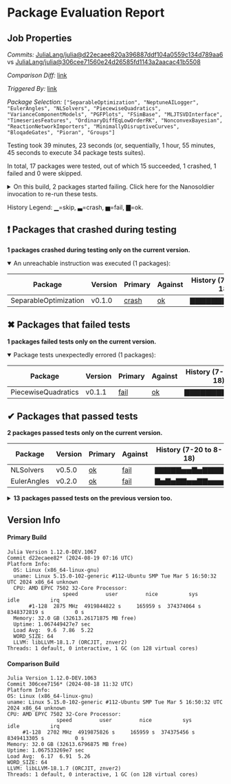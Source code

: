 # Package Evaluation Report

## Job Properties

*Commits:* [JuliaLang/julia@d22ecaee820a396887ddf104a0559c134d789aa6](https://github.com/JuliaLang/julia/commit/d22ecaee820a396887ddf104a0559c134d789aa6) vs [JuliaLang/julia@306cee71560e24d26585fd1143a2aacac41b5508](https://github.com/JuliaLang/julia/commit/306cee71560e24d26585fd1143a2aacac41b5508)

*Comparison Diff:* [link](https://github.com/JuliaLang/julia/compare/306cee71560e24d26585fd1143a2aacac41b5508...d22ecaee820a396887ddf104a0559c134d789aa6)

*Triggered By:* [link](https://github.com/JuliaLang/julia/pull/55297#issuecomment-2295835583)

*Package Selection:* `["SeparableOptimization", "NeptuneAILogger", "EulerAngles", "NLSolvers", "PiecewiseQuadratics", "VarianceComponentModels", "PGFPlots", "FSimBase", "MLJTSVDInterface", "TimeseriesFeatures", "OrdinaryDiffEqLowOrderRK", "NonconvexBayesian", "ReactionNetworkImporters", "MinimallyDisruptiveCurves", "BloqadeGates", "Pioran", "Groups"]`

Testing took 39 minutes, 23 seconds (or, sequentially, 1 hour, 55 minutes, 45 seconds to execute 34 package tests suites).

In total, 17 packages were tested, out of which 15 succeeded, 1 crashed, 1 failed and 0 were skipped.


<details><summary>On this build, 2 packages started failing. Click here for the Nanosoldier invocation to re-run these tests.</summary>
<p>

```
@nanosoldier `runtests(["PiecewiseQuadratics", "SeparableOptimization"])`
```

</p>
</details>


History Legend: ▁=skip, ▃=crash, ▅=fail, ▇=ok.

## ❗ Packages that crashed during testing

**1 packages crashed during testing only on the current version.**

<details open><summary>An unreachable instruction was executed (1 packages):</summary>
<p>


| Package | Version | Primary | Against | History (7-20 to 8-18) |
| ------- | ------- | ------- | ------- | ------- |
| SeparableOptimization | v0.1.0 | [crash](https://s3.amazonaws.com/julialang-reports/nanosoldier/pkgeval/by_hash/d22ecae_vs_306cee7/SeparableOptimization.primary.log) | [ok](https://s3.amazonaws.com/julialang-reports/nanosoldier/pkgeval/by_hash/d22ecae_vs_306cee7/SeparableOptimization.against.log) | <span class="history">▇▇▇▇▇▇▇▇▇▇▇▇▇</span> |

</p>
</details>


## ✖ Packages that failed tests

**1 packages failed tests only on the current version.**

<details open><summary>Package tests unexpectedly errored (1 packages):</summary>
<p>


| Package | Version | Primary | Against | History (7-20 to 8-18) |
| ------- | ------- | ------- | ------- | ------- |
| PiecewiseQuadratics | v0.1.1 | [fail](https://s3.amazonaws.com/julialang-reports/nanosoldier/pkgeval/by_hash/d22ecae_vs_306cee7/PiecewiseQuadratics.primary.log) | [ok](https://s3.amazonaws.com/julialang-reports/nanosoldier/pkgeval/by_hash/d22ecae_vs_306cee7/PiecewiseQuadratics.against.log) | <span class="history">▇▇▇▇▇▇▇▇▇▇▇▇▇</span> |

</p>
</details>


## ✔ Packages that passed tests

**2 packages passed tests only on the current version.**

| Package | Version | Primary | Against | History (7-20 to 8-18) |
| ------- | ------- | ------- | ------- | ------- |
| NLSolvers | v0.5.0 | [ok](https://s3.amazonaws.com/julialang-reports/nanosoldier/pkgeval/by_hash/d22ecae_vs_306cee7/NLSolvers.primary.log) | [fail](https://s3.amazonaws.com/julialang-reports/nanosoldier/pkgeval/by_hash/d22ecae_vs_306cee7/NLSolvers.against.log) | <span class="history">▇▇▇▇▇▅▅▇▅▇▇▇▇</span> |
| EulerAngles | v0.2.0 | [ok](https://s3.amazonaws.com/julialang-reports/nanosoldier/pkgeval/by_hash/d22ecae_vs_306cee7/EulerAngles.primary.log) | [fail](https://s3.amazonaws.com/julialang-reports/nanosoldier/pkgeval/by_hash/d22ecae_vs_306cee7/EulerAngles.against.log) | <span class="history">▇▅▇▅▇▇▅▅▇▇▅▅▅</span> |

<details><summary><strong>13 packages passed tests on the previous version too.</strong></summary>
<p>

| Package | History (7-20 to 8-18) |
| ------- | ------- |
| [FSimBase v0.2.2](https://s3.amazonaws.com/julialang-reports/nanosoldier/pkgeval/by_hash/d22ecae_vs_306cee7/FSimBase.primary.log) | <span class="history">▇▇▇▇▇▇▇▇▇▇▇▇▇</span> |
| [PGFPlots v3.4.4](https://s3.amazonaws.com/julialang-reports/nanosoldier/pkgeval/by_hash/d22ecae_vs_306cee7/PGFPlots.primary.log) | <span class="history">▇▇▇▅▅▅▅▅▅▅▇▅▅</span> |
| [VarianceComponentModels v0.1.3](https://s3.amazonaws.com/julialang-reports/nanosoldier/pkgeval/by_hash/d22ecae_vs_306cee7/VarianceComponentModels.primary.log) | <span class="history">▇▇▇▇▅▇▇▇▇▇▇▇▇</span> |
| [Groups v0.8.0](https://s3.amazonaws.com/julialang-reports/nanosoldier/pkgeval/by_hash/d22ecae_vs_306cee7/Groups.primary.log) | <span class="history">▇▅▅▇▇▇▇▇▇▅▅▅▅</span> |
| [MLJTSVDInterface v0.1.6](https://s3.amazonaws.com/julialang-reports/nanosoldier/pkgeval/by_hash/d22ecae_vs_306cee7/MLJTSVDInterface.primary.log) | <span class="history">▇▇▅▇▇▇▇▇▇▇▇▇▇</span> |
| [NeptuneAILogger v0.1.1](https://s3.amazonaws.com/julialang-reports/nanosoldier/pkgeval/by_hash/d22ecae_vs_306cee7/NeptuneAILogger.primary.log) | <span class="history">▇▇▇▇▇▇▇▇▇▇▇▇▇</span> |
| [TimeseriesFeatures v0.4.3](https://s3.amazonaws.com/julialang-reports/nanosoldier/pkgeval/by_hash/d22ecae_vs_306cee7/TimeseriesFeatures.primary.log) | <span class="history">▇▇▇▇▇▇▇▇▇▅▇▅▇</span> |
| [NonconvexBayesian v0.1.5](https://s3.amazonaws.com/julialang-reports/nanosoldier/pkgeval/by_hash/d22ecae_vs_306cee7/NonconvexBayesian.primary.log) | <span class="history">▇▇▇▇▇▇▇▇▇▇▇▇▇</span> |
| [OrdinaryDiffEqLowOrderRK v1.0.0](https://s3.amazonaws.com/julialang-reports/nanosoldier/pkgeval/by_hash/d22ecae_vs_306cee7/OrdinaryDiffEqLowOrderRK.primary.log) | <span class="history">▇</span> |
| [MinimallyDisruptiveCurves v0.3.3](https://s3.amazonaws.com/julialang-reports/nanosoldier/pkgeval/by_hash/d22ecae_vs_306cee7/MinimallyDisruptiveCurves.primary.log) | <span class="history">▇▇▇▇▇▇▇▇▇▇▇▇▇</span> |
| [BloqadeGates v0.2.1](https://s3.amazonaws.com/julialang-reports/nanosoldier/pkgeval/by_hash/d22ecae_vs_306cee7/BloqadeGates.primary.log) | <span class="history">▅▅▅▅▅▅▅▇▇▅▇▇▅</span> |
| [Pioran v0.1.6](https://s3.amazonaws.com/julialang-reports/nanosoldier/pkgeval/by_hash/d22ecae_vs_306cee7/Pioran.primary.log) | <span class="history">▇▇▇▇▇▇▇▇▇▇▇▇▅</span> |
| [ReactionNetworkImporters v0.15.0](https://s3.amazonaws.com/julialang-reports/nanosoldier/pkgeval/by_hash/d22ecae_vs_306cee7/ReactionNetworkImporters.primary.log) | <span class="history">▇▇▅▇▇▇▇▇▇▇▇▇▅</span> |

</p>
</details>


## Version Info

#### Primary Build

```
Julia Version 1.12.0-DEV.1067
Commit d22ecaee82* (2024-08-19 07:16 UTC)
Platform Info:
  OS: Linux (x86_64-linux-gnu)
  uname: Linux 5.15.0-102-generic #112-Ubuntu SMP Tue Mar 5 16:50:32 UTC 2024 x86_64 unknown
  CPU: AMD EPYC 7502 32-Core Processor: 
                  speed         user         nice          sys         idle          irq
       #1-128  2875 MHz  4919844822 s     165959 s  374374064 s  8348372819 s          0 s
  Memory: 32.0 GB (32613.26171875 MB free)
  Uptime: 1.067449427e7 sec
  Load Avg:  9.6  7.86  5.22
  WORD_SIZE: 64
  LLVM: libLLVM-18.1.7 (ORCJIT, znver2)
Threads: 1 default, 0 interactive, 1 GC (on 128 virtual cores)

```

  #### Comparison Build

  ```
Julia Version 1.12.0-DEV.1063
Commit 306cee7156* (2024-08-18 11:32 UTC)
Platform Info:
  OS: Linux (x86_64-linux-gnu)
  uname: Linux 5.15.0-102-generic #112-Ubuntu SMP Tue Mar 5 16:50:32 UTC 2024 x86_64 unknown
  CPU: AMD EPYC 7502 32-Core Processor: 
                  speed         user         nice          sys         idle          irq
       #1-128  2702 MHz  4919875826 s     165959 s  374375456 s  8349413305 s          0 s
  Memory: 32.0 GB (32613.6796875 MB free)
  Uptime: 1.067533269e7 sec
  Load Avg:  6.17  6.91  5.26
  WORD_SIZE: 64
  LLVM: libLLVM-18.1.7 (ORCJIT, znver2)
Threads: 1 default, 0 interactive, 1 GC (on 128 virtual cores)

  ```
  <!-- Generated on 2024-08-19T19:50:47.757 -->
